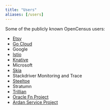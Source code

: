 ```yaml
---
title: "Users"
aliases: [/users]
---
```


Some of the publicly known OpenCensus users:

* [Etsy](https://www.etsy.com/)
* [Go Cloud](https://github.com/google/go-cloud)
* Google
* [Istio](https://istio.io)
* [Knative](https://github.com/knative)
* Microsoft
* [Skia](https://skia.org)
* Stackdriver Monitoring and Trace
* [Steeltoe](https://steeltoe.io/)
* Stratumn
* [Trillian](https://github.com/google/trillian)
* [Oracle Fn Project](https://github.com/fnproject)
* [Ardan Service Project](https://github.com/ardanlabs/service)
